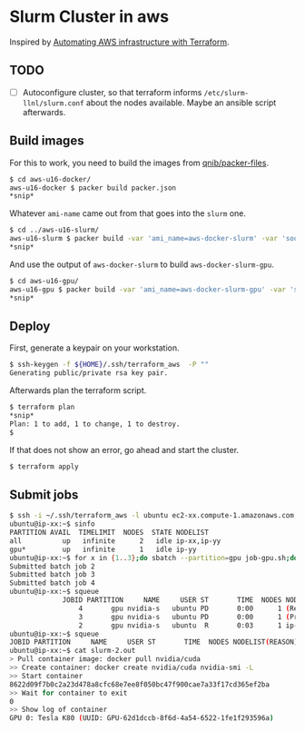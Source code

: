 # Slurm Cluster in aws
Inspired by [Automating AWS infrastructure with Terraform](https://simonfredsted.com/1459).

## TODO

- [ ] Autoconfigure cluster, so that terraform informs `/etc/slurm-llnl/slurm.conf` about the nodes available. Maybe an ansible script afterwards.

## Build images

For this to work, you need to build the images from [qnib/packer-files](https://github.com/qnib/packer-files).

```bash
$ cd aws-u16-docker/
aws-u16-docker $ packer build packer.json
*snip*
```
Whatever `ami-name` came out from that goes into the `slurm` one.

```bash
$ cd ../aws-u16-slurm/
aws-u16-slurm $ packer build -var 'ami_name=aws-docker-slurm' -var 'source_ami=ami-<id>' packer.json
*snip*
```

And use the output of `aws-docker-slurm` to build `aws-docker-slurm-gpu`.

```bash
$ cd aws-u16-gpu/
aws-u16-gpu $ packer build -var 'ami_name=aws-docker-slurm-gpu' -var 'source_ami=ami-<id>' packer.json
*snip*
```

## Deploy

First, generate a keypair on your workstation.

```bash
$ ssh-keygen -f ${HOME}/.ssh/terraform_aws  -P ""
Generating public/private rsa key pair.
```

Afterwards plan the terraform script.

```bash
$ terraform plan
*snip*
Plan: 1 to add, 1 to change, 1 to destroy.
$
```

If that does not show an error, go ahead and start the cluster.

```bash
$ terraform apply
```


## Submit jobs

```bash
$ ssh -i ~/.ssh/terraform_aws -l ubuntu ec2-xx.compute-1.amazonaws.com
ubuntu@ip-xx:~$ sinfo
PARTITION AVAIL  TIMELIMIT  NODES  STATE NODELIST
all          up   infinite      2   idle ip-xx,ip-yy
gpu*         up   infinite      1   idle ip-yy
ubuntu@ip-xx:~$ for x in {1..3};do sbatch --partition=gpu job-gpu.sh;done
Submitted batch job 2
Submitted batch job 3
Submitted batch job 4
ubuntu@ip-xx:~$ squeue
             JOBID PARTITION     NAME     USER ST       TIME  NODES NODELIST(REASON)
                 4       gpu nvidia-s   ubuntu PD       0:00      1 (Resources)
                 3       gpu nvidia-s   ubuntu PD       0:00      1 (Priority)
                 2       gpu nvidia-s   ubuntu  R       0:03      1 ip-yy
ubuntu@ip-xx:~$ squeue
JOBID PARTITION     NAME     USER ST       TIME  NODES NODELIST(REASON)
ubuntu@ip-xx:~$ cat slurm-2.out
> Pull container image: docker pull nvidia/cuda
>> Create container: docker create nvidia/cuda nvidia-smi -L
>> Start container
8622d09f7b0c2a23d478a8cfc68e7ee8f050bc47f900cae7a33f17cd365ef2ba
>> Wait for container to exit
0
>> Show log of container
GPU 0: Tesla K80 (UUID: GPU-62d1dccb-8f6d-4a54-6522-1fe1f293596a)
```
